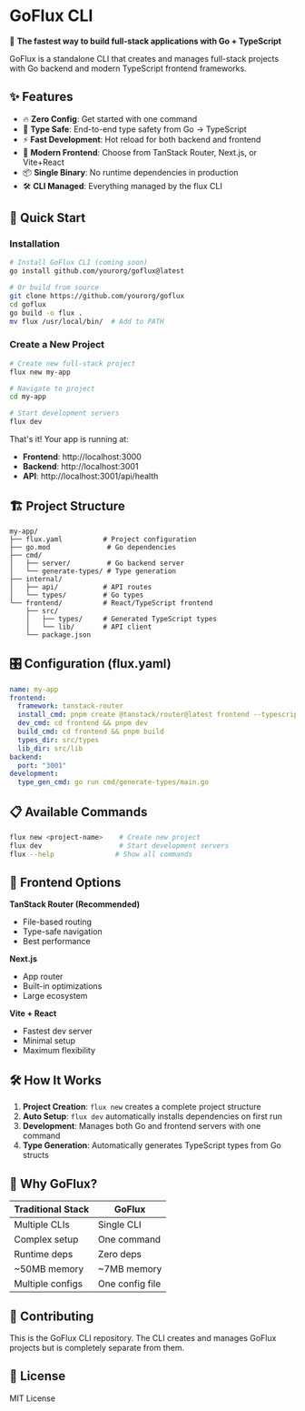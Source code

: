 # GoFlux CLI

🚀 **The fastest way to build full-stack applications with Go + TypeScript**

GoFlux is a standalone CLI that creates and manages full-stack projects with Go backend and modern TypeScript frontend frameworks.

## ✨ Features

- 🔥 **Zero Config**: Get started with one command
- 🎯 **Type Safe**: End-to-end type safety from Go → TypeScript  
- ⚡ **Fast Development**: Hot reload for both backend and frontend
- 🎨 **Modern Frontend**: Choose from TanStack Router, Next.js, or Vite+React
- 📦 **Single Binary**: No runtime dependencies in production
- 🛠️ **CLI Managed**: Everything managed by the flux CLI

## 🚀 Quick Start

### Installation

```bash
# Install GoFlux CLI (coming soon)
go install github.com/yourorg/goflux@latest

# Or build from source
git clone https://github.com/yourorg/goflux
cd goflux
go build -o flux .
mv flux /usr/local/bin/  # Add to PATH
```

### Create a New Project

```bash
# Create new full-stack project
flux new my-app

# Navigate to project
cd my-app

# Start development servers
flux dev
```

That's it! Your app is running at:
- **Frontend**: http://localhost:3000
- **Backend**: http://localhost:3001
- **API**: http://localhost:3001/api/health

## 🏗️ Project Structure

```
my-app/
├── flux.yaml          # Project configuration
├── go.mod              # Go dependencies
├── cmd/
│   ├── server/         # Go backend server
│   └── generate-types/ # Type generation
├── internal/
│   ├── api/           # API routes
│   └── types/         # Go types
└── frontend/          # React/TypeScript frontend
    ├── src/
    │   ├── types/     # Generated TypeScript types
    │   └── lib/       # API client
    └── package.json
```

## 🎛️ Configuration (flux.yaml)

```yaml
name: my-app
frontend:
  framework: tanstack-router
  install_cmd: pnpm create @tanstack/router@latest frontend --typescript
  dev_cmd: cd frontend && pnpm dev
  build_cmd: cd frontend && pnpm build
  types_dir: src/types
  lib_dir: src/lib
backend:
  port: "3001"
development:
  type_gen_cmd: go run cmd/generate-types/main.go
```

## 📋 Available Commands

```bash
flux new <project-name>    # Create new project
flux dev                   # Start development servers
flux --help               # Show all commands
```

## 🎨 Frontend Options

**TanStack Router (Recommended)**
- File-based routing
- Type-safe navigation
- Best performance

**Next.js**
- App router
- Built-in optimizations
- Large ecosystem

**Vite + React**
- Fastest dev server
- Minimal setup
- Maximum flexibility

## 🛠️ How It Works

1. **Project Creation**: `flux new` creates a complete project structure
2. **Auto Setup**: `flux dev` automatically installs dependencies on first run
3. **Development**: Manages both Go and frontend servers with one command
4. **Type Generation**: Automatically generates TypeScript types from Go structs

## 🎯 Why GoFlux?

| Traditional Stack | GoFlux |
|------------------|----------|
| Multiple CLIs | Single CLI |
| Complex setup | One command |
| Runtime deps | Zero deps |
| ~50MB memory | ~7MB memory |
| Multiple configs | One config file |

## 🤝 Contributing

This is the GoFlux CLI repository. The CLI creates and manages GoFlux projects but is completely separate from them.

## 📄 License

MIT License
